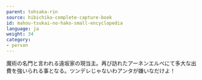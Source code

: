 ```yaml
---
parent: tohsaka-rin
source: hibichika-complete-capture-book
id: mahou-tsukai-no-hako-small-encyclopedia
language: ja
weight: 34
category:
- person
---
```


魔術の名門と言われる遠坂家の現当主。再び訪れたアーネンエルベにて多大な出費を強いられる事となる。ツンデレじゃないわアンタが嫌いなだけよ！
